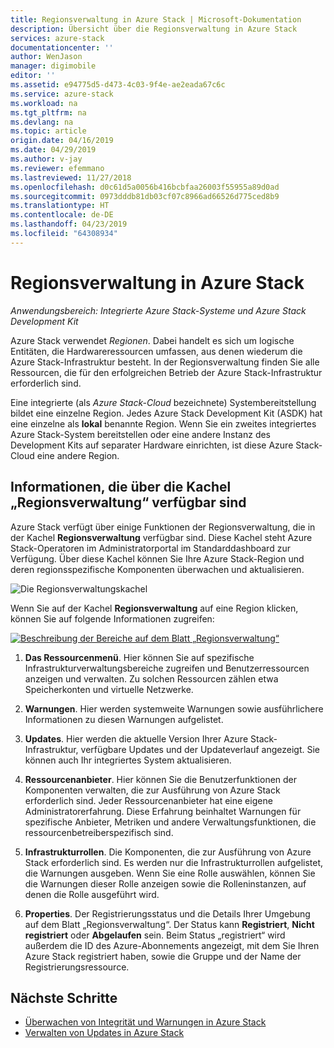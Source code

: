 ```yaml
---
title: Regionsverwaltung in Azure Stack | Microsoft-Dokumentation
description: Übersicht über die Regionsverwaltung in Azure Stack
services: azure-stack
documentationcenter: ''
author: WenJason
manager: digimobile
editor: ''
ms.assetid: e94775d5-d473-4c03-9f4e-ae2eada67c6c
ms.service: azure-stack
ms.workload: na
ms.tgt_pltfrm: na
ms.devlang: na
ms.topic: article
origin.date: 04/16/2019
ms.date: 04/29/2019
ms.author: v-jay
ms.reviewer: efemmano
ms.lastreviewed: 11/27/2018
ms.openlocfilehash: d0c61d5a0056b416bcbfaa26003f55955a89d0ad
ms.sourcegitcommit: 0973dddb81db03cf07c8966ad66526d775ced8b9
ms.translationtype: HT
ms.contentlocale: de-DE
ms.lasthandoff: 04/23/2019
ms.locfileid: "64308934"
---
```

# <a name="region-management-in-azure-stack"></a>Regionsverwaltung in Azure Stack

*Anwendungsbereich: Integrierte Azure Stack-Systeme und Azure Stack Development Kit*

Azure Stack verwendet *Regionen*. Dabei handelt es sich um logische Entitäten, die Hardwareressourcen umfassen, aus denen wiederum die Azure Stack-Infrastruktur besteht. In der Regionsverwaltung finden Sie alle Ressourcen, die für den erfolgreichen Betrieb der Azure Stack-Infrastruktur erforderlich sind.

Eine integrierte (als *Azure Stack-Cloud* bezeichnete) Systembereitstellung bildet eine einzelne Region. Jedes Azure Stack Development Kit (ASDK) hat eine einzelne als **lokal** benannte Region. Wenn Sie ein zweites integriertes Azure Stack-System bereitstellen oder eine andere Instanz des Development Kits auf separater Hardware einrichten, ist diese Azure Stack-Cloud eine andere Region.

## <a name="information-available-through-the-region-management-tile"></a>Informationen, die über die Kachel „Regionsverwaltung“ verfügbar sind

Azure Stack verfügt über einige Funktionen der Regionsverwaltung, die in der Kachel **Regionsverwaltung** verfügbar sind. Diese Kachel steht Azure Stack-Operatoren im Administratorportal im Standarddashboard zur Verfügung. Über diese Kachel können Sie Ihre Azure Stack-Region und deren regionsspezifische Komponenten überwachen und aktualisieren.

![Die Regionsverwaltungskachel](media/azure-stack-region-management/image1.png)

Wenn Sie auf der Kachel **Regionsverwaltung** auf eine Region klicken, können Sie auf folgende Informationen zugreifen:

[![Beschreibung der Bereiche auf dem Blatt „Regionsverwaltung“](media/azure-stack-region-management/regionssm.png "Blatt „Regionsverwaltung“")](media/azure-stack-region-management/regions.png#lightbox)

1. **Das Ressourcenmenü**. Hier können Sie auf spezifische Infrastrukturverwaltungsbereiche zugreifen und Benutzerressourcen anzeigen und verwalten. Zu solchen Ressourcen zählen etwa Speicherkonten und virtuelle Netzwerke.

2. **Warnungen**. Hier werden systemweite Warnungen sowie ausführlichere Informationen zu diesen Warnungen aufgelistet.

3. **Updates**. Hier werden die aktuelle Version Ihrer Azure Stack-Infrastruktur, verfügbare Updates und der Updateverlauf angezeigt. Sie können auch Ihr integriertes System aktualisieren.

4. **Ressourcenanbieter**. Hier können Sie die Benutzerfunktionen der Komponenten verwalten, die zur Ausführung von Azure Stack erforderlich sind. Jeder Ressourcenanbieter hat eine eigene Administratorerfahrung. Diese Erfahrung beinhaltet Warnungen für spezifische Anbieter, Metriken und andere Verwaltungsfunktionen, die ressourcenbetreiberspezifisch sind.

5. **Infrastrukturrollen**. Die Komponenten, die zur Ausführung von Azure Stack erforderlich sind. Es werden nur die Infrastrukturrollen aufgelistet, die Warnungen ausgeben. Wenn Sie eine Rolle auswählen, können Sie die Warnungen dieser Rolle anzeigen sowie die Rolleninstanzen, auf denen die Rolle ausgeführt wird.

6. **Properties**. Der Registrierungsstatus und die Details Ihrer Umgebung auf dem Blatt „Regionsverwaltung“. Der Status kann **Registriert**, **Nicht registriert** oder **Abgelaufen** sein. Beim Status „registriert“ wird außerdem die ID des Azure-Abonnements angezeigt, mit dem Sie Ihren Azure Stack registriert haben, sowie die Gruppe und der Name der Registrierungsressource.

## <a name="next-steps"></a>Nächste Schritte

- [Überwachen von Integrität und Warnungen in Azure Stack](azure-stack-monitor-health.md)
- [Verwalten von Updates in Azure Stack](azure-stack-updates.md)

<!-- Update_Description: wording update -->
